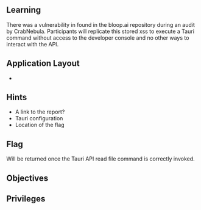 ## Learning

There was a vulnerability in found in the bloop.ai repository during an
audit by CrabNebula. Participants will replicate this stored xss to execute
a Tauri command without access to the developer console and no other ways to
interact with the API.

## Application Layout

- 

## Hints

- A link to the report?
- Tauri configuration
- Location of the flag

## Flag

Will be returned once the Tauri API read file command is correctly invoked.

## Objectives

## Privileges
